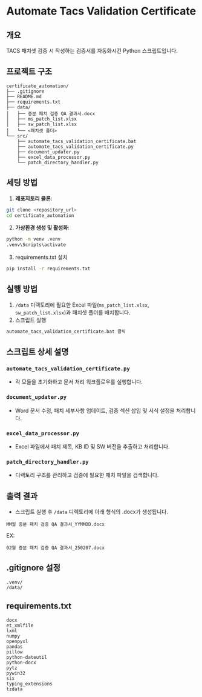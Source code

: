 # Automate Tacs Validation Certificate

## 개요
TACS 패치셋 검증 시 작성하는 검증서를 자동화시킨 Python 스크립트입니다.

## 프로젝트 구조
```
certificate_automation/
├── .gitignore
├── README.md
├── requirements.txt
├── data/
│   ├── 증분 패치 검증 QA 결과서.docx
│   ├── ms_patch_list.xlsx
│   ├── sw_patch_list.xlsx
│   └── <패치셋 폴더>
└── src/
    ├── automate_tacs_validation_certificate.bat
    ├── automate_tacs_validation_certificate.py
    ├── document_updater.py
    ├── excel_data_processor.py
    └── patch_directory_handler.py
```
## 세팅 방법
1. **레포지토리 클론**:
```bash
git clone <repository_url>
cd certificate_automation
```

2. **가상환경 생성 및 활성화**:
```bash
python -m venv .venv
.venv\Scripts\activate
```

3. requirements.txt 설치
```bash
pip install -r requirements.txt
```

## 실행 방법
1. `/data` 디렉토리에 필요한 Excel 파일(`ms_patch_list.xlsx`, `sw_patch_list.xlsx`)과 패치셋 폴더를 배치합니다.
3. 스크립트 실행
```bash
automate_tacs_validation_certificate.bat 클릭
```

## 스크립트 상세 설명
### `automate_tacs_validation_certificate.py`
- 각 모듈을 초기화하고 문서 처리 워크플로우를 실행합니다.

### `document_updater.py`
- Word 문서 수정, 패치 세부사항 업데이트, 검증 섹션 삽입 및 서식 설정을 처리합니다.

### `excel_data_processor.py`
- Excel 파일에서 패치 제목, KB ID 및 SW 버전을 추출하고 처리합니다.

### `patch_directory_handler.py`
- 디렉토리 구조를 관리하고 검증에 필요한 패치 파일을 검색합니다.

## 출력 결과
- 스크립트 실행 후 `/data` 디렉토리에 아래 형식의 .docx가 생성됩니다.
```
MM월 증분 패치 검증 QA 결과서_YYMMDD.docx
```

EX:
```
02월 증분 패치 검증 QA 결과서_250207.docx
```

## .gitignore 설정
```
.venv/
/data/
```

## requirements.txt
```
docx
et_xmlfile
lxml
numpy
openpyxl
pandas
pillow
python-dateutil
python-docx
pytz
pywin32
six
typing_extensions
tzdata
```